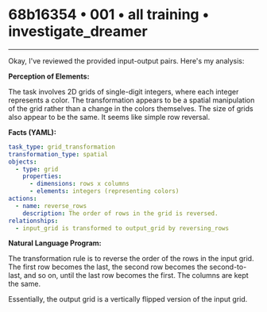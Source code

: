 # 68b16354 • 001 • all training • investigate_dreamer

---
Okay, I've reviewed the provided input-output pairs. Here's my analysis:

**Perception of Elements:**

The task involves 2D grids of single-digit integers, where each integer represents a color. The transformation appears to be a spatial manipulation of the grid rather than a change in the colors themselves. The size of grids also appear to be the same. It seems like simple row reversal.

**Facts (YAML):**



```yaml
task_type: grid_transformation
transformation_type: spatial
objects:
  - type: grid
    properties:
      - dimensions: rows x columns
      - elements: integers (representing colors)
actions:
  - name: reverse_rows
    description: The order of rows in the grid is reversed.
relationships:
  - input_grid is transformed to output_grid by reversing_rows
```



**Natural Language Program:**

The transformation rule is to reverse the order of the rows in the input grid. The first row becomes the last, the second row becomes the second-to-last, and so on, until the last row becomes the first. The columns are kept the same.

Essentially, the output grid is a vertically flipped version of the input grid.

